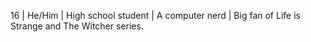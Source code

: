 16 | He/Him | High school student | A computer nerd | Big fan of Life is Strange and The Witcher series.
